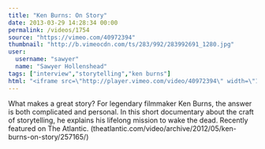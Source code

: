 ```yaml
---
title: "Ken Burns: On Story"
date: 2013-03-29 14:28:34 00:00
permalink: /videos/1754
source: "https://vimeo.com/40972394"
thumbnail: "http://b.vimeocdn.com/ts/283/992/283992691_1280.jpg"
user:
  username: "sawyer"
  name: "Sawyer Hollenshead"
tags: ["interview","storytelling","ken burns"]
html: "<iframe src=\"http://player.vimeo.com/video/40972394\" width=\"1280\" height=\"720\" frameborder=\"0\" webkitAllowFullScreen mozallowfullscreen allowFullScreen></iframe>"
---
```


What makes a great story? For legendary filmmaker Ken Burns, the answer is both complicated and personal. In this short documentary about the craft of storytelling, he explains his lifelong mission to wake the dead. Recently featured on The Atlantic. (theatlantic.com/video/archive/2012/05/ken-burns-on-story/257165/)